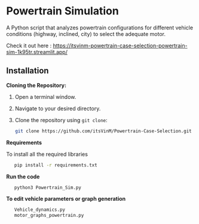 # Powertrain Simulation

A Python script that analyzes powertrain configurations for different vehicle conditions (highway, inclined, city) to select the adequate motor.

Check it out here : https://itsvinm-powertrain-case-selection-powertrain-sim-1k95tr.streamlit.app/

## Installation

**Cloning the Repository:**

1. Open a terminal window.
2. Navigate to your desired directory.
3. Clone the repository using `git clone`:

   ```bash
   git clone https://github.com/itsVinM/Powertrain-Case-Selection.git
   
**Requirements**

To install all the required libraries
```bash
   pip install -r requirements.txt
```

**Run the code**
```bash
   python3 Powertrain_Sim.py 
```

**To edit vehicle parameters or graph generation**
```bash
   Vehicle_dynamics.py
   motor_graphs_powertrain.py 
```
